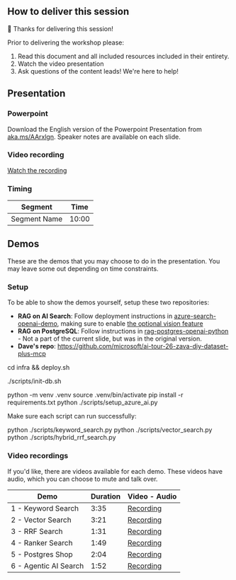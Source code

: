 ## How to deliver this session

🥇 Thanks for delivering this session!

Prior to delivering the workshop please:

1.  Read this document and all included resources included in their entirety.
2.  Watch the video presentation
3.  Ask questions of the content leads! We're here to help!

## Presentation

### Powerpoint

Download the English version of the Powerpoint Presentation from [aka.ms/AArxlgn](https://aka.ms/AArxlgn).
Speaker notes are available on each slide.

### Video recording

[Watch the recording](https://aka.ms/AArzook)

### Timing

| Segment             | Time |
|---------------------|------|
| Segment Name        | 10:00 |


## Demos

These are the demos that you may choose to do in the presentation. You may leave some out depending on time constraints. 

### Setup

To be able to show the demos yourself, setup these two repositories:

* **RAG on AI Search**: Follow deployment instructions in [azure-search-openai-demo](https://github.com/Azure-Samples/azure-search-openai-demo), making sure to enable [the optional vision feature](https://github.com/Azure-Samples/azure-search-openai-demo/blob/main/docs/gpt4v.md)
* **RAG on PostgreSQL**: Follow instructions in [rag-postgres-openai-python](https://github.com/Azure-Samples/rag-postgres-openai-python) - Not a part of the current slide, but was in the original version.
* **Dave's repo**: https://github.com/microsoft/ai-tour-26-zava-diy-dataset-plus-mcp

cd infra && deploy.sh

./scripts/init-db.sh

python -m venv .venv
source .venv/bin/activate
pip install -r requirements.txt
python ./scripts/setup_azure_ai.py

Make sure each script can run successfully:

python ./scripts/keyword_search.py
python ./scripts/vector_search.py
python ./scripts/hybrid_rrf_search.py


### Video recordings

If you'd like, there are videos available for each demo. These videos have audio, which you can choose to mute and talk over.


| Demo 	                  | Duration | Video - Audio  |
--------------------------|----------|----------------|
|  1 - Keyword Search     | 3:35     | [Recording](https://assetsmanagement952e.blob.core.windows.net/assets/BRK444%20Advanced%20retrieval%20for%20your%20AI%20Apps%20and%20Agents%20on%20Azure/Demo1_KeywordSearch_V1.0.mov) |
|  2 - Vector Search      | 3:21     | [Recording](https://assetsmanagement952e.blob.core.windows.net/assets/BRK444%20Advanced%20retrieval%20for%20your%20AI%20Apps%20and%20Agents%20on%20Azure/Demo2_VectorSearch_V1.0.mov) |
|  3 - RRF Search         | 1:31     | [Recording](https://assetsmanagement952e.blob.core.windows.net/assets/BRK444%20Advanced%20retrieval%20for%20your%20AI%20Apps%20and%20Agents%20on%20Azure/Demo3_HybridRRFSearch_V1.0.mov) |
|  4 - Ranker Search      | 1:49     | [Recording](https://assetsmanagement952e.blob.core.windows.net/assets/BRK444%20Advanced%20retrieval%20for%20your%20AI%20Apps%20and%20Agents%20on%20Azure/Demo4_HybridRankerSearch_V1.0.mov) |
|  5 - Postgres Shop      | 2:04     | [Recording](https://assetsmanagement952e.blob.core.windows.net/assets/BRK444%20Advanced%20retrieval%20for%20your%20AI%20Apps%20and%20Agents%20on%20Azure/Demo5_AgenticShop_V1.0.mov) |
|  6 - Agentic AI Search  | 1:52     | [Recording](https://assetsmanagement952e.blob.core.windows.net/assets/BRK444%20Advanced%20retrieval%20for%20your%20AI%20Apps%20and%20Agents%20on%20Azure/Demo6_AISearchRAG_V1.0.mov) |
